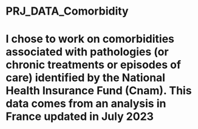 # PRJ_DATA_Comorbidity

# I chose to work on comorbidities associated with pathologies (or chronic treatments or episodes of care) identified by the National Health Insurance Fund (Cnam). This data comes from an analysis in France updated in July 2023
